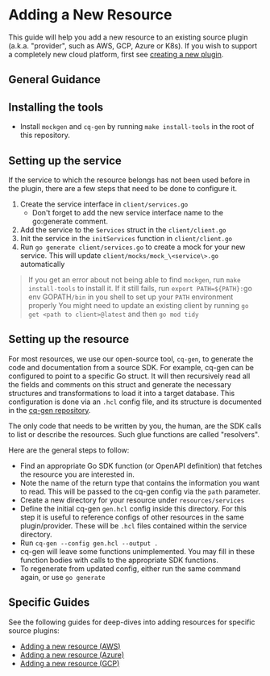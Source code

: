 # Adding a New Resource

This guide will help you add a new resource to an existing source plugin (a.k.a. "provider", such as AWS, GCP, Azure or K8s). If you wish to support a completely new cloud platform, first see [creating a new plugin](./creating_a_new_plugin.md).

## General Guidance

## Installing the tools

- Install `mockgen` and `cq-gen` by running `make install-tools` in the root of this repository.

## Setting up the service

If the service to which the resource belongs has not been used before in the plugin, there are a few steps that need to be done to configure it.

1. Create the service interface in `client/services.go`
   - Don't forget to add the new service interface name to the go:generate comment.
1. Add the service to the `Services` struct in the `client/client.go`
1. Init the service in the `initServices` function in `client/client.go`
1. Run `go generate client/services.go` to create a mock for your new service. This will update `client/mocks/mock_\<service\>.go` automatically

> If you get an error about not being able to find `mockgen`, run `make install-tools` to install it. If it still fails, run `export PATH=${PATH}:`go env GOPATH`/bin` in you shell to set up your `PATH` environment properly
> You might need to update an existing client by running `go get <path to client>@latest` and then `go mod tidy`

## Setting up the resource

For most resources, we use our open-source tool, `cq-gen`, to generate the code and documentation from a source SDK. For example,
cq-gen can be configured to point to a specific Go struct. It will then recursively read all the fields and comments on this struct
and generate the necessary structures and transformations to load it into a target database. This configuration is done via an `.hcl` config file,
and its structure is documented in the [cq-gen repository](https://github.com/cloudquery/cq-gen).

The only code that needs to be written by you, the human, are the SDK calls to list or describe the resources. Such glue functions
are called "resolvers".

Here are the general steps to follow:

- Find an appropriate Go SDK function (or OpenAPI definition) that fetches the resource you are interested in.
- Note the name of the return type that contains the information you want to read. This will be passed to the cq-gen config via the `path` parameter.
- Create a new directory for your resource under `resources/services`
- Define the initial cq-gen `gen.hcl` config inside this directory. For this step it is useful to reference configs of other resources in the same plugin/provider. These will be `.hcl` files contained within the service directory.
- Run `cq-gen --config gen.hcl --output .`
- cq-gen will leave some functions unimplemented. You may fill in these function bodies with calls to the appropriate SDK functions.
- To regenerate from updated config, either run the same command again, or use `go generate`

## Specific Guides

See the following guides for deep-dives into adding resources for specific source plugins:

- [Adding a new resource (AWS)](../plugins/source/aws/docs/contributing/adding_a_new_resource.md)
- [Adding a new resource (Azure)](../plugins/source/azure/docs/contributing/adding_a_new_resource.md)
- [Adding a new resource (GCP)](../plugins/source/gcp/docs/contributing/adding_a_new_resource.md)
